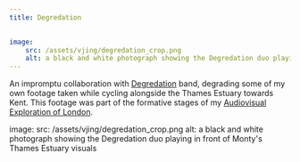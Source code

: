 ```yaml
---
title: Degredation
    

image:
    src: /assets/vjing/degredation_crop.png
    alt: a black and white photograph showing the Degredation duo playing in front of Monty's Thames Estuary visuals
---
```

An impromptu collaboration with [Degredation][website] band, degrading some of my own footage taken while cycling alongside the Thames Estuary towards Kent. This footage was part of the formative stages of my [Audiovisual Exploration of London][website2].

image:
    src: /assets/vjing/degredation_crop.png
    alt: a black and white photograph showing the Degredation duo playing in front of Monty's Thames Estuary visuals

[website]: https://brachliegentapes.bandcamp.com/album/leadlined
[website2]: https://montyfew.github.io/av_projects/MajorProject.html
